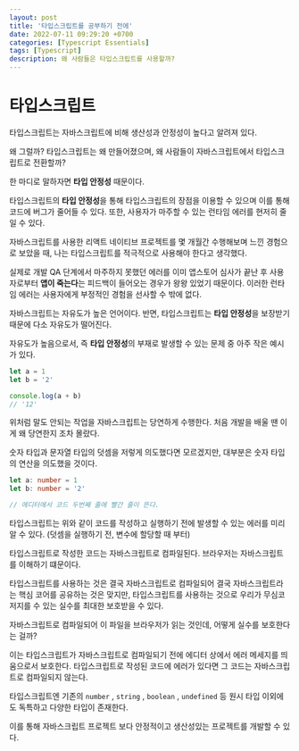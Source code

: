 ```yaml
---
layout: post
title: '타입스크립트를 공부하기 전에'
date: 2022-07-11 09:29:20 +0700
categories: [Typescript Essentials]
tags: [Typescript]
description: 왜 사람들은 타입스크립트를 사용할까?
---
```


# 타입스크립트

타입스크립트는 자바스크립트에 비해 생산성과 안정성이 높다고 알려져 있다.

왜 그럴까? 타입스크립트는 왜 만들어졌으며, 왜 사람들이 자바스크립트에서 타입스크립트로 전환할까?

한 마디로 말하자면 **타입 안정성** 때문이다.

타입스크립트의 **타입 안정성**을 통해 타입스크립트의 장점을 이용할 수 있으며 이를 통해 코드에 버그가 줄어들 수 있다. 또한, 사용자가 마주할 수 있는 런타임 에러를 현저히 줄일 수 있다.

자바스크립트를 사용한 리액트 네이티브 프로젝트를 몇 개월간 수행해보며 느낀 경험으로 보았을 때, 나는 타입스크립트를 적극적으로 사용해야 한다고 생각했다.

실제로 개발 QA 단계에서 마주하지 못했던 에러를 이미 앱스토어 심사가 끝난 후 사용자로부터 **앱이 죽는다**는 피드백이 들어오는 경우가 왕왕 있었기 때문이다. 이러한 런타임 에러는 사용자에게 부정적인 경험을 선사할 수 밖에 없다.

자바스크립트는 자유도가 높은 언어이다. 반면, 타입스크립트는 **타입 안정성**을 보장받기 때문에 다소 자유도가 떨어진다.

자유도가 높음으로서, 즉 **타입 안정성**의 부재로 발생할 수 있는 문제 중 아주 작은 예시가 있다.

```js
let a = 1
let b = '2'

console.log(a + b)
// '12'
```

위처럼 말도 안되는 작업을 자바스크립트는 당연하게 수행한다. 처음 개발을 배울 땐 이게 왜 당연한지 조차 몰랐다.

숫자 타입과 문자열 타입의 덧셈을 저렇게 의도했다면 모르겠지만, 대부분은 숫자 타입의 연산을 의도했을 것이다.

```ts
let a: number = 1
let b: number = '2'

// 에디터에서 코드 두번째 줄에 빨간 줄이 뜬다.
```

타입스크립트는 위와 같이 코드를 작성하고 실행하기 전에 발생할 수 있는 에러를 미리 알 수 있다. (덧셈을 실행하기 전, 변수에 할당할 때 부터)

타입스크립트로 작성한 코드는 자바스크립트로 컴파일된다. 브라우저는 자바스크립트를 이해하기 떄문이다.

타입스크립트를 사용하는 것은 결국 자바스크립트로 컴파일되어 결국 자바스크립트라는 핵심 코어를 공유하는 것은 맞지만, 타입스크립트를 사용하는 것으로 우리가 무심코 저지를 수 있는 실수를 최대한 보호받을 수 있다.

자바스크립트로 컴파일되어 이 파일을 브라우저가 읽는 것인데, 어떻게 실수를 보호한다는 걸까?

이는 타입스크립트가 자바스크립트로 컴파일되기 전에 에디터 상에서 에러 메세지를 띄움으로서 보호한다. 타입스크립트로 작성된 코드에 에러가 있다면 그 코드는 자바스크립트로 컴파일되지 않는다.

타입스크립트엔 기존의 `number` , `string` , `boolean` , `undefined` 등 원시 타입 이외에도 독특하고 다양한 타입이 존재한다.

이를 통해 자바스크립트 프로젝트 보다 안정적이고 생산성있는 프로젝트를 개발할 수 있다.
